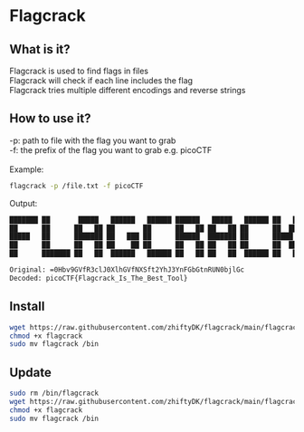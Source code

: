 # Flagcrack

## What is it?
Flagcrack is used to find flags in files </br>
Flagcrack will check if each line includes the flag </br>
Flagcrack tries multiple different encodings and reverse strings </br>

## How to use it?
-p: path to file with the flag you want to grab </br>
-f: the prefix of the flag you want to grab e.g. picoCTF </br>
</br>
Example:
```bash
flagcrack -p /file.txt -f picoCTF
```
Output:
```bash
███████ ██       █████   ██████   ██████ ██████   █████   ██████ ██   ██ 
██      ██      ██   ██ ██       ██      ██   ██ ██   ██ ██      ██  ██  
█████   ██      ███████ ██   ███ ██      ██████  ███████ ██      █████   
██      ██      ██   ██ ██    ██ ██      ██   ██ ██   ██ ██      ██  ██  
██      ███████ ██   ██  ██████   ██████ ██   ██ ██   ██  ██████ ██   ██ 

Original: =0Hbv9GVfR3clJ0XlhGVfNXSft2YhJ3YnFGbGtnRUN0bjlGc
Decoded: picoCTF{Flagcrack_Is_The_Best_Tool}

```

## Install
```bash
wget https://raw.githubusercontent.com/zhiftyDK/flagcrack/main/flagcrack
chmod +x flagcrack
sudo mv flagcrack /bin
```

## Update
```bash
sudo rm /bin/flagcrack
wget https://raw.githubusercontent.com/zhiftyDK/flagcrack/main/flagcrack
chmod +x flagcrack
sudo mv flagcrack /bin
```
